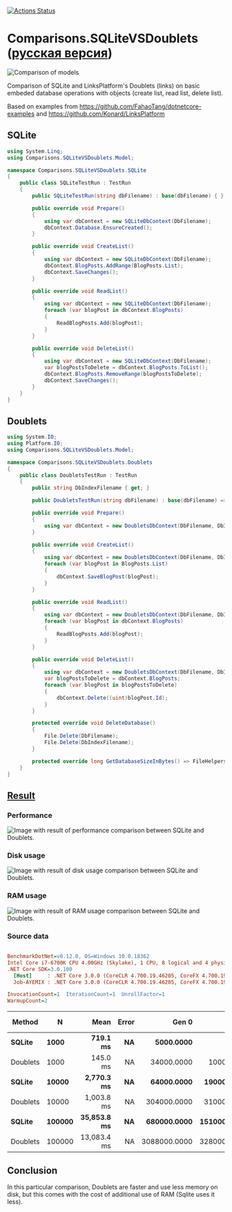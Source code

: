 [![Actions Status](https://github.com/linksplatform/Comparisons.SQLiteVSDoublets/workflows/CI/badge.svg)](https://github.com/linksplatform/Comparisons.SQLiteVSDoublets/actions?workflow=CI)

# Comparisons.SQLiteVSDoublets ([русская версия](README.ru.md))

![Comparison of models](https://github.com/LinksPlatform/Documentation/raw/master/doc/ModelsComparison/relational_model_vs_associative_model_vs_links.png)

Comparison of SQLite and LinksPlatform's Doublets (links) on basic embeded database operations with objects (create list, read list, delete list).

Based on examples from https://github.com/FahaoTang/dotnetcore-examples and https://github.com/Konard/LinksPlatform

## SQLite
```C#
using System.Linq;
using Comparisons.SQLiteVSDoublets.Model;

namespace Comparisons.SQLiteVSDoublets.SQLite
{
    public class SQLiteTestRun : TestRun
    {
        public SQLiteTestRun(string dbFilename) : base(dbFilename) { }

        public override void Prepare()
        {
            using var dbContext = new SQLiteDbContext(DbFilename);
            dbContext.Database.EnsureCreated();
        }

        public override void CreateList()
        {
            using var dbContext = new SQLiteDbContext(DbFilename);
            dbContext.BlogPosts.AddRange(BlogPosts.List);
            dbContext.SaveChanges();
        }

        public override void ReadList()
        {
            using var dbContext = new SQLiteDbContext(DbFilename);
            foreach (var blogPost in dbContext.BlogPosts)
            {
                ReadBlogPosts.Add(blogPost);
            }
        }

        public override void DeleteList()
        {
            using var dbContext = new SQLiteDbContext(DbFilename);
            var blogPostsToDelete = dbContext.BlogPosts.ToList();
            dbContext.BlogPosts.RemoveRange(blogPostsToDelete);
            dbContext.SaveChanges();
        }
    }
}
```

## Doublets
``` C#
using System.IO;
using Platform.IO;
using Comparisons.SQLiteVSDoublets.Model;

namespace Comparisons.SQLiteVSDoublets.Doublets
{
    public class DoubletsTestRun : TestRun
    {
        public string DbIndexFilename { get; }

        public DoubletsTestRun(string dbFilename) : base(dbFilename) => DbIndexFilename = $"{Path.GetFileNameWithoutExtension(dbFilename)}.links.index";

        public override void Prepare()
        {
            using var dbContext = new DoubletsDbContext(DbFilename, DbIndexFilename);
        }

        public override void CreateList()
        {
            using var dbContext = new DoubletsDbContext(DbFilename, DbIndexFilename);
            foreach (var blogPost in BlogPosts.List)
            {
                dbContext.SaveBlogPost(blogPost);
            }
        }

        public override void ReadList()
        {
            using var dbContext = new DoubletsDbContext(DbFilename, DbIndexFilename);
            foreach (var blogPost in dbContext.BlogPosts)
            {
                ReadBlogPosts.Add(blogPost);
            }
        }

        public override void DeleteList()
        {
            using var dbContext = new DoubletsDbContext(DbFilename, DbIndexFilename);
            var blogPostsToDelete = dbContext.BlogPosts;
            foreach (var blogPost in blogPostsToDelete)
            {
                dbContext.Delete((uint)blogPost.Id);
            }
        }

        protected override void DeleteDatabase()
        {
            File.Delete(DbFilename);
            File.Delete(DbIndexFilename);
        }

        protected override long GetDatabaseSizeInBytes() => FileHelpers.GetSize(DbFilename) + FileHelpers.GetSize(DbIndexFilename);
    }
}
```

## [Result](https://www.icloud.com/keynote/0cYVNWkWD5RLU0k-XIBs3qWkA#Sqlite_vs_Doublets)

### Performance
![Image with result of performance comparison between SQLite and Doublets.](https://raw.githubusercontent.com/linksplatform/Documentation/master/doc/Examples/sqlite_vs_doublets_performance.png "Result of performance comparison between SQLite and Doublets")

### Disk usage
![Image with result of disk usage comparison between SQLite and Doublets.](https://raw.githubusercontent.com/linksplatform/Documentation/master/doc/Examples/sqlite_vs_doublets_disk_usage.png "Result of disk usage comparison between SQLite and Doublets")

### RAM usage
![Image with result of RAM usage comparison between SQLite and Doublets.](https://raw.githubusercontent.com/linksplatform/Documentation/master/doc/Examples/sqlite_vs_doublets_ram_usage.png "Result of RAM usage comparison between SQLite and Doublets")

### Source data
``` ini

BenchmarkDotNet=v0.12.0, OS=Windows 10.0.18362
Intel Core i7-6700K CPU 4.00GHz (Skylake), 1 CPU, 8 logical and 4 physical cores
.NET Core SDK=3.0.100
  [Host]     : .NET Core 3.0.0 (CoreCLR 4.700.19.46205, CoreFX 4.700.19.46214), X64 RyuJIT
  Job-AYEMIX : .NET Core 3.0.0 (CoreCLR 4.700.19.46205, CoreFX 4.700.19.46214), X64 RyuJIT

InvocationCount=1  IterationCount=1  UnrollFactor=1  
WarmupCount=2  

```
|   Method |      N |        Mean | Error |        Gen 0 |       Gen 1 | Gen 2 |   Allocated | SizeAfterCreation |
|--------- |------- |------------:|------:|-------------:|------------:|------:|------------:|------------------:|
|   **SQLite** |   **1000** |    **719.1 ms** |    **NA** |    **5000.0000** |           **-** |     **-** |    **30.67 MB** |            **925696** |
| Doublets |   1000 |    145.0 ms |    NA |   34000.0000 |   1000.0000 |     - |   139.37 MB |            767616 |
|   **SQLite** |  **10000** |  **2,770.3 ms** |    **NA** |   **64000.0000** |  **19000.0000** |     **-** |   **315.71 MB** |           **9056256** |
| Doublets |  10000 |  1,003.8 ms |    NA |  304000.0000 |  31000.0000 |     - |  1220.55 MB |           6528256 |
|   **SQLite** | **100000** | **35,853.8 ms** |    **NA** |  **680000.0000** | **151000.0000** |     **-** |  **3234.09 MB** |          **90890240** |
| Doublets | 100000 | 13,083.4 ms |    NA | 3088000.0000 | 328000.0000 |     - | 12356.33 MB |          64192256 |

## Conclusion

In this particular comparison, Doublets are faster and use less memory on disk, but this comes with the cost of additional use of RAM (Sqlite uses it less).
